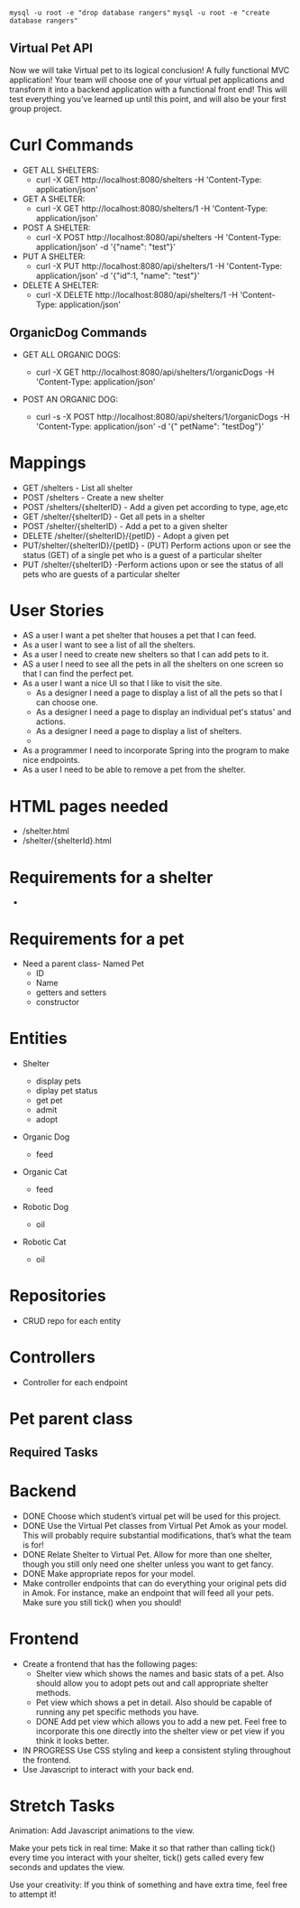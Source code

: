 `mysql -u root -e "drop database rangers"`
`mysql -u root -e "create database rangers"`


## Virtual Pet API

Now we will take Virtual pet to its logical conclusion! A fully functional MVC application! Your team will choose one of
your virtual pet applications and transform it into a backend application with a functional front end! This will test
everything you’ve learned up until this point, and will also be your first group project.

# Curl Commands

* GET ALL SHELTERS:
    * curl -X GET http://localhost:8080/shelters -H 'Content-Type: application/json'
* GET A SHELTER:
    * curl -X GET http://localhost:8080/shelters/1 -H 'Content-Type: application/json'
* POST A SHELTER:
    * curl -X POST http://localhost:8080/api/shelters -H 'Content-Type: application/json' -d '{"name": "test"}'
* PUT A SHELTER:
    * curl -X PUT http://localhost:8080/api/shelters/1 -H 'Content-Type: application/json' -d '{"id":1, "name": "test"}'
* DELETE A SHELTER:
    * curl -X DELETE http://localhost:8080/api/shelters/1 -H 'Content-Type: application/json'

## OrganicDog Commands

* GET ALL ORGANIC DOGS:
    * curl -X GET http://localhost:8080/api/shelters/1/organicDogs -H 'Content-Type: application/json'

* POST AN ORGANIC DOG:
    * curl -s -X POST http://localhost:8080/api/shelters/1/organicDogs -H 'Content-Type: application/json' -d '{"
      petName": "testDog"}'

# Mappings

- GET /shelters - List all shelter
- POST /shelters - Create a new shelter
- POST /shelters/{shelterID} - Add a given pet according to type, age,etc
- GET /shelter/{shelterID} - Get all pets in a shelter
- POST /shelter/{shelterID} - Add a pet to a given shelter
- DELETE /shelter/{shelterID}/{petID} - Adopt a given pet
- PUT/shelter/{shelterID}/{petID} - (PUT) Perform actions upon or see the status (GET) of a single pet who is a guest of
  a particular shelter
- PUT /shelter/{shelterID} -Perform actions upon or see the status of all pets who are guests of a particular shelter

# User Stories

- AS a user I want a pet shelter that houses a pet that I can feed.
- As a user I want to see a list of all the shelters.
- As a user I need to create new shelters so that I can add pets to it.
- AS a user I need to see all the pets in all the shelters on one screen so that I can find the perfect pet.
- As a user I want a nice UI so that I like to visit the site.
    - As a designer I need a page to display a list of all the pets so that I can choose one.
    - As a designer I need a page to display an individual pet's status' and actions.
    - As a designer I need a page to display a list of shelters.
    -
- As a programmer I need to incorporate Spring into the program to make nice endpoints.
- As a user I need to be able to remove a pet from the shelter.

# HTML pages needed

- /shelter.html
- /shelter/{shelterId}.html

# Requirements for a shelter

-

# Requirements for a pet

- Need a parent class- Named Pet
    - ID
    - Name
    - getters and setters
    - constructor

# Entities

- Shelter
    - display pets
    - diplay pet status
    - get pet
    - admit
    - adopt


- Organic Dog
    - feed
- Organic Cat
    - feed
- Robotic Dog
    - oil
- Robotic Cat
    - oil

# Repositories

- CRUD repo for each entity

# Controllers

- Controller for each endpoint

# Pet parent class

## Required Tasks

# Backend

- DONE Choose which student’s virtual pet will be used for this project.
- DONE Use the Virtual Pet classes from Virtual Pet Amok as your model. This will probably require substantial modifications,
  that’s what the team is for!
- DONE Relate Shelter to Virtual Pet. Allow for more than one shelter, though you still only need one shelter unless you want
  to get fancy.
- DONE Make appropriate repos for your model.
- Make controller endpoints that can do everything your original pets did in Amok. For instance, make an endpoint that
  will feed all your pets. Make sure you still tick() when you should!

# Frontend

- Create a frontend that has the following pages:
    - Shelter view which shows the names and basic stats of a pet. Also should allow you to adopt pets out and call
      appropriate shelter methods.
    - Pet view which shows a pet in detail. Also should be capable of running any pet specific methods you have.
    - DONE Add pet view which allows you to add a new pet. Feel free to incorporate this one directly into the shelter view
      or pet view if you think it looks better.
- IN PROGRESS Use CSS styling and keep a consistent styling throughout the frontend.
- Use Javascript to interact with your back end.

# Stretch Tasks

Animation:
Add Javascript animations to the view.

Make your pets tick in real time:
Make it so that rather than calling tick() every time you interact with your shelter, tick() gets called every few
seconds and updates the view.

Use your creativity:
If you think of something and have extra time, feel free to attempt it!
